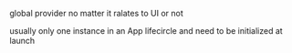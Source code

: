global provider no matter it ralates to UI or not

usually only one instance in an App lifecircle and need to be initialized at launch